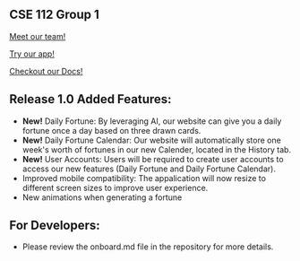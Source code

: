 ## CSE 112 Group 1 ##

[Meet our team!](admin/team.md)

[Try our app!](https://cse-112-tarot-card-reader.web.app/)

[Checkout our Docs!](https://cse110-sp23-group02.github.io/cse110-sp23-group02/docs/jsdoc/index.html)


## Release 1.0 Added Features:

- **New!** Daily Fortune: By leveraging AI, our website can give you a daily fortune once a day based on three drawn cards.
- **New!** Daily Fortune Calendar: Our website will automatically store one week's worth of fortunes in our new Calender, located in the History tab.
- **New!** User Accounts: Users will be required to create user accounts to access our new features (Daily Fortune and Daily Fortune Calendar).
- Improved mobile compatibility: The appalication will now resize to different screen sizes to improve user experience.
- New animations when generating a fortune

## For Developers:
- Please review the onboard.md file in the repository for more details. 
